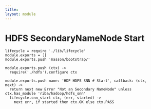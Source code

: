 ```yaml
---
title: 
layout: module
---
```


# HDFS SecondaryNameNode Start

    lifecycle = require './lib/lifecycle'
    module.exports = []
    module.exports.push 'masson/bootstrap/'

    module.exports.push (ctx) ->
      require('./hdfs').configure ctx

    module.exports.push name: 'HDP HDFS SNN # Start', callback: (ctx, next) ->
      return next new Error "Not an Secondary NameNode" unless ctx.has_module 'riba/hadoop/hdfs_snn'
      lifecycle.snn_start ctx, (err, started) ->
        next err, if started then ctx.OK else ctx.PASS
